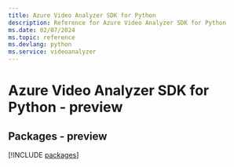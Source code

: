 ```yaml
---
title: Azure Video Analyzer SDK for Python
description: Reference for Azure Video Analyzer SDK for Python
ms.date: 02/07/2024
ms.topic: reference
ms.devlang: python
ms.service: videoanalyzer
---
```

# Azure Video Analyzer SDK for Python - preview
## Packages - preview
[!INCLUDE [packages](video-analyzer-index.md)]